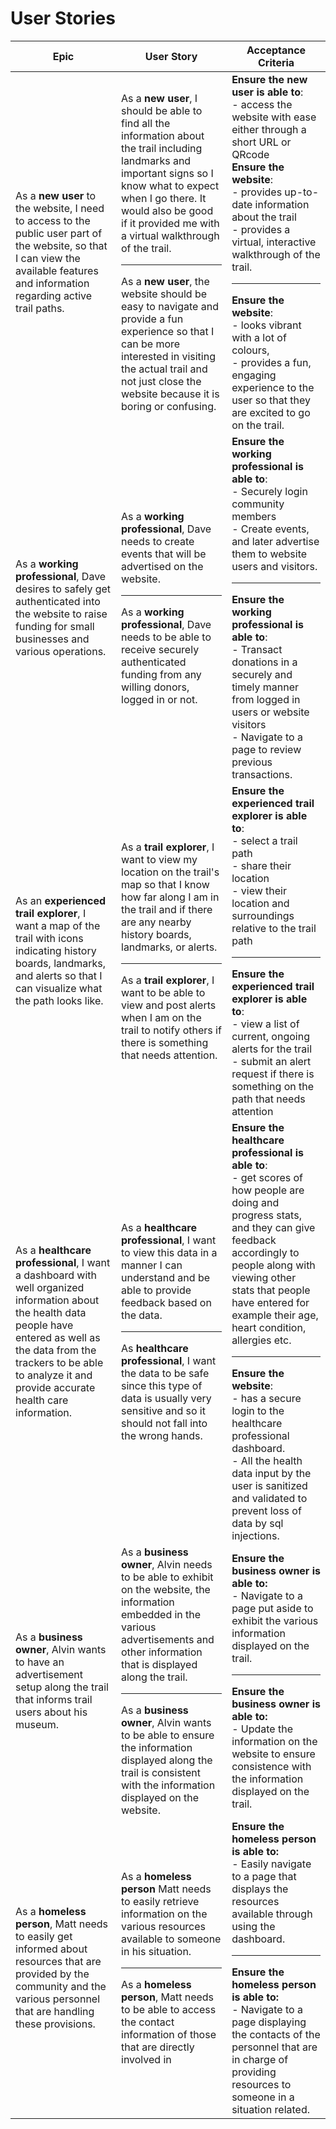 # User Stories

| Epic                                                                                                                                                                                                                                        | User Story                                                                                                                                                                                                                                                                                                                                                                                                                                                                     | Acceptance Criteria                                                                                                                                                                                                                                                                                                                                                                                                                                                                                  |
| ------------------------------------------------------------------------------------------------------------------------------------------------------------------------------------------------------------------------------------------- | ------------------------------------------------------------------------------------------------------------------------------------------------------------------------------------------------------------------------------------------------------------------------------------------------------------------------------------------------------------------------------------------------------------------------------------------------------------------------------ | ---------------------------------------------------------------------------------------------------------------------------------------------------------------------------------------------------------------------------------------------------------------------------------------------------------------------------------------------------------------------------------------------------------------------------------------------------------------------------------------------------- |
| As a **new user** to the website, I need to access to the public user part of the website, so that I can view the available features and information regarding active trail paths.                                                          | As a **new user**, I should be able to find all the information about the trail including landmarks and important signs so I know what to expect when I go there. It would also be good if it provided me with a virtual walkthrough of the trail. <hr> As a **new user**, the website should be easy to navigate and provide a fun experience so that I can be more interested in visiting the actual trail and not just close the website because it is boring or confusing. | **Ensure the new user is able to**: <br> - access the website with ease either through a short URL or QRcode <br> **Ensure the website**: <br> - provides up-to-date information about the trail <br> - provides a virtual, interactive walkthrough of the trail. <hr> **Ensure the website**: <br> - looks vibrant with a lot of colours, <br> - provides a fun, engaging experience to the user so that they are excited to go on the trail.                                                       |
| As a **working professional**, Dave desires to safely get authenticated into the website to raise funding for small businesses and various operations.                                                                                      | As a **working professional**, Dave needs to create events that will be advertised on the website. <hr> As a **working professional**, Dave needs to be able to receive securely authenticated funding from any willing donors, logged in or not.                                                                                                                                                                                                                              | **Ensure the working professional is able to**: <br> - Securely login community members <br> - Create events, and later advertise them to website users and visitors. <hr> **Ensure the working professional is able to**: <br>- Transact donations in a securely and timely manner from logged in users or website visitors <br> - Navigate to a page to review previous transactions.                                                                                                              |
| As an **experienced trail explorer**, I want a map of the trail with icons indicating history boards, landmarks, and alerts so that I can visualize what the path looks like.                                                               | As a **trail explorer**, I want to view my location on the trail's map so that I know how far along I am in the trail and if there are any nearby history boards, landmarks, or alerts. <hr> As a **trail explorer**, I want to be able to view and post alerts when I am on the trail to notify others if there is something that needs attention.                                                                                                                            | **Ensure the experienced trail explorer is able to**: <br> - select a trail path <br> - share their location <br> - view their location and surroundings relative to the trail path <hr> **Ensure the experienced trail explorer is able to**: <br> - view a list of current, ongoing alerts for the trail <br> - submit an alert request if there is something on the path that needs attention                                                                                                     |
| As a **healthcare professional**, I want a dashboard with well organized information about the health data people have entered as well as the data from the trackers to be able to analyze it and provide accurate health care information. | As a **healthcare professional**, I want to view this data in a manner I can understand and be able to provide feedback based on the data. <hr> As **healthcare professional**, I want the data to be safe since this type of data is usually very sensitive and so it should not fall into the wrong hands.                                                                                                                                                                   | **Ensure the healthcare professional is able to**: <br> - get scores of how people are doing and progress stats, and they can give feedback accordingly to people along with viewing other stats that people have entered for example their age, heart condition, allergies etc. <hr> **Ensure the website**: <br> - has a secure login to the healthcare professional dashboard. <br> - All the health data input by the user is sanitized and validated to prevent loss of data by sql injections. |
| As a **business owner**, Alvin wants to have an advertisement setup along the trail that informs trail users about his museum.                                                                                                              | As a **business owner**, Alvin needs to be able to exhibit on the website, the information embedded in the various advertisements and other information that is displayed along the trail.<hr>As a **business owner**, Alvin wants to be able to ensure the information displayed along the trail is consistent with the information displayed on the website.                                                                                                                 | **Ensure the business owner is able to:**<br> - Navigate to a page put aside to exhibit the various information displayed on the trail.<hr>**Ensure the business owner is able to:**<br> - Update the information on the website to ensure consistence with the information displayed on the trail.                                                                                                                                                                                                  |
| As a **homeless person**, Matt needs to easily get informed about resources that are provided by the community and the various personnel that are handling these provisions.                                                                | As a **homeless person** Matt needs to easily retrieve information on the various resources available to someone in his situation.<hr>As a **homeless person**, Matt needs to be able to access the contact information of those that are directly involved in                                                                                                                                                                                                                 | **Ensure the homeless person is able to:**<br> - Easily navigate to a page that displays the resources available through using the dashboard.<hr>**Ensure the homeless person is able to:**<br> - Navigate to a page displaying the contacts of the personnel that are in charge of providing resources to someone in a situation related.                                                                                                                                                           |
